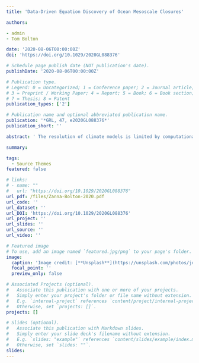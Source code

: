 ```yaml
---
title: 'Data-Driven Equation Discovery of Ocean Mesoscale Closures'

authors:

- admin
- Tom Bolton

date: '2020-08-06T00:00:00Z'
doi: 'https://doi.org/10.1029/2020GL088376'

# Schedule page publish date (NOT publication's date).
publishDate: '2020-08-06T00:00:00Z'

# Publication type.
# Legend: 0 = Uncategorized; 1 = Conference paper; 2 = Journal article;
# 3 = Preprint / Working Paper; 4 = Report; 5 = Book; 6 = Book section;
# 7 = Thesis; 8 = Patent
publication_types: ['2']

# Publication name and optional abbreviated publication name.
publication: '*GRL, 47, e2020GL088376*'
publication_short: ''

abstract: ' The resolution of climate models is limited by computational cost. Therefore, we must rely on parameterizations to represent processes occurring below the scale resolved by the models. Here, we focus on parameterizations of ocean mesoscale eddies and employ machine learning (ML), namely, relevance vector machines (RVMs) and convolutional neural networks (CNNs), to derive computationally efficient parameterizations from data, which are interpretable and/or encapsulate physics. In particular, we demonstrate the usefulness of the RVM algorithm to reveal closed-form equations for eddy parameterizations with embedded conservation laws. When implemented in an idealized ocean model, all parameterizations improve the statistics of the coarse-resolution simulation. The CNN is more stable than the RVM such that its skill in reproducing the high-resolution simulation is higher than the other schemes; however, the RVM scheme is interpretable. This work shows the potential for new physics-aware interpretable ML turbulence parameterizations for use in ocean climate models.'

summary: 

tags:
  - Source Themes
featured: false

# links:
# - name: ""
#   url: "https://doi.org/10.1029/2020GL088376"
url_pdf: /files/Zanna-Bolton-2020.pdf
url_code: ''
url_dataset: ''
url_DOI: 'https://doi.org/10.1029/2020GL088376'
url_project: ''
url_slides: ''
url_source: ''
url_video: ''

# Featured image
# To use, add an image named `featured.jpg/png` to your page's folder.
image:
  caption: 'Image credit: [**Unsplash**](https://unsplash.com/photos/jdD8gXaTZsc)'
  focal_point: ''
  preview_only: false

# Associated Projects (optional).
#   Associate this publication with one or more of your projects.
#   Simply enter your project's folder or file name without extension.
#   E.g. `internal-project` references `content/project/internal-project/index.md`.
#   Otherwise, set `projects: []`.
projects: []

# Slides (optional).
#   Associate this publication with Markdown slides.
#   Simply enter your slide deck's filename without extension.
#   E.g. `slides: "example"` references `content/slides/example/index.md`.
#   Otherwise, set `slides: ""`.
slides:
---
```

